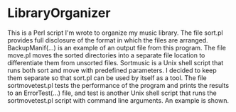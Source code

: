 # LibraryOrganizer
This is a Perl script I'm wrote to organize my music library. The file sort.pl provides full disclosure of the format in which the files are arranged. BackupManif(...) is an example of an output file from this program. The file move.pl moves the sorted directories into a separate file location to differentiate them from unsorted files. Sortmusic is a Unix shell script that runs both sort and move with predefined parameters. I decided to keep them separate so that sort.pl can be used by itself as a tool. The file sortmovetest.pl tests the performance of the program and prints the results to an ErrorTest(...) file, and test is another Unix shell script that runs the sortmovetest.pl script with command line arguments. An example is shown.

